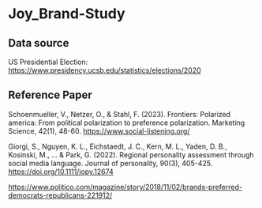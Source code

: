 # Joy_Brand-Study

## Data source
US Presidential Election: https://www.presidency.ucsb.edu/statistics/elections/2020

## Reference Paper
Schoenmueller, V., Netzer, O., & Stahl, F. (2023). Frontiers: Polarized america: From political polarization to preference polarization. Marketing Science, 42(1), 48-60.
https://www.social-listening.org/

Giorgi, S., Nguyen, K. L., Eichstaedt, J. C., Kern, M. L., Yaden, D. B., Kosinski, M., ... & Park, G. (2022). Regional personality assessment through social media language. Journal of personality, 90(3), 405-425. https://doi.org/10.1111/jopy.12674

https://www.politico.com/magazine/story/2018/11/02/brands-preferred-democrats-republicans-221912/
